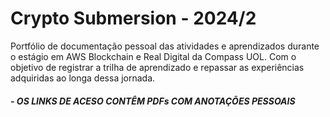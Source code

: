 # **Crypto Submersion - 2024/2**

Portfólio de documentação pessoal das atividades e  aprendizados durante o estágio em AWS Blockchain e Real Digital da Compass UOL. Com o objetivo de registrar a trilha de aprendizado e repassar as experiências adquiridas ao longa dessa jornada.

##### - OS LINKS DE ACESO CONTÊM PDFs COM ANOTAÇÕES PESSOAIS